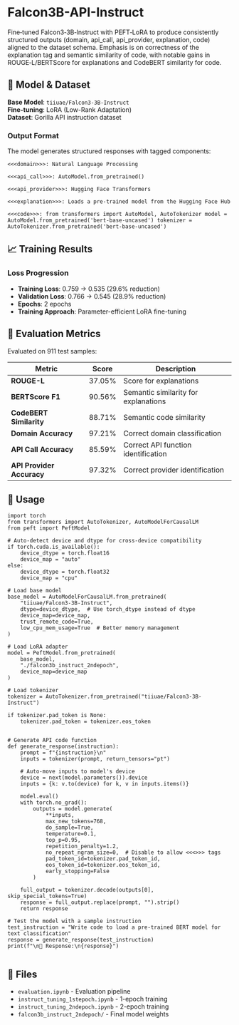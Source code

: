 # Falcon3B-API-Instruct

Fine‑tuned Falcon3‑3B‑Instruct with PEFT‑LoRA to produce consistently structured outputs (domain, api_call, api_provider, explanation, code) aligned to the dataset schema. Emphasis is on correctness of the explanation tag and semantic similarity of code, with notable gains in ROUGE‑L/BERTScore for explanations and CodeBERT similarity for code.

## 🚀 Model & Dataset

**Base Model**: `tiiuae/Falcon3-3B-Instruct`  
**Fine-tuning**: LoRA (Low-Rank Adaptation)  
**Dataset**: Gorilla API instruction dataset

### Output Format
The model generates structured responses with tagged components:

`<<<domain>>>: Natural Language Processing`

`<<<api_call>>>: AutoModel.from_pretrained()`

`<<<api_provider>>>: Hugging Face Transformers`

`<<<explanation>>>: Loads a pre-trained model from the Hugging Face Hub`

`<<<code>>>:
from transformers import AutoModel, AutoTokenizer
model = AutoModel.from_pretrained('bert-base-uncased')
tokenizer = AutoTokenizer.from_pretrained('bert-base-uncased')
`



## 📈 Training Results

### Loss Progression
- **Training Loss**: 0.759 → 0.535 (29.6% reduction)
- **Validation Loss**: 0.766 → 0.545 (28.9% reduction)
- **Epochs**: 2 epochs
- **Training Approach**: Parameter-efficient LoRA fine-tuning

## 🎯 Evaluation Metrics

Evaluated on 911 test samples:

| Metric | Score | Description |
|--------|-------|-------------|
| **ROUGE-L** | 37.05% | Score for explanations|
| **BERTScore F1** | 90.56% | Semantic similarity for explanations |
| **CodeBERT Similarity** | 88.71% | Semantic code similarity |
| **Domain Accuracy** | 97.21% | Correct domain classification |
| **API Call Accuracy** | 85.59% | Correct API function identification |
| **API Provider Accuracy** | 97.32% | Correct provider identification |

## 🔧 Usage
```
import torch
from transformers import AutoTokenizer, AutoModelForCausalLM
from peft import PeftModel

# Auto-detect device and dtype for cross-device compatibility
if torch.cuda.is_available():
    device_dtype = torch.float16
    device_map = "auto"
else:
    device_dtype = torch.float32
    device_map = "cpu"

# Load base model
base_model = AutoModelForCausalLM.from_pretrained(
    "tiiuae/Falcon3-3B-Instruct",
    dtype=device_dtype,  # Use torch_dtype instead of dtype
    device_map=device_map,
    trust_remote_code=True,
    low_cpu_mem_usage=True  # Better memory management
)

# Load LoRA adapter
model = PeftModel.from_pretrained(
    base_model, 
    "./falcon3b_instruct_2ndepoch", 
    device_map=device_map
)

# Load tokenizer
tokenizer = AutoTokenizer.from_pretrained("tiiuae/Falcon3-3B-Instruct")

if tokenizer.pad_token is None:
    tokenizer.pad_token = tokenizer.eos_token


# Generate API code function
def generate_response(instruction):
    prompt = f"{instruction}\n"
    inputs = tokenizer(prompt, return_tensors="pt")
    
    # Auto-move inputs to model's device
    device = next(model.parameters()).device
    inputs = {k: v.to(device) for k, v in inputs.items()}
    
    model.eval()
    with torch.no_grad():
        outputs = model.generate(
            **inputs,
            max_new_tokens=768,
            do_sample=True,
            temperature=0.1,
            top_p=0.95,
            repetition_penalty=1.2,
            no_repeat_ngram_size=0,  # Disable to allow <<<>>> tags
            pad_token_id=tokenizer.pad_token_id,
            eos_token_id=tokenizer.eos_token_id,
            early_stopping=False
        )
    
    full_output = tokenizer.decode(outputs[0], skip_special_tokens=True)
    response = full_output.replace(prompt, "").strip()
    return response

# Test the model with a sample instruction
test_instruction = "Write code to load a pre-trained BERT model for text classification"
response = generate_response(test_instruction)
print(f"\n📝 Response:\n{response}")


```

## 📁 Files

- `evaluation.ipynb` - Evaluation pipeline
- `instruct_tuning_1stepoch.ipynb` - 1-epoch training
- `instruct_tuning_2ndepoch.ipynb` - 2-epoch training
- `falcon3b_instruct_2ndepoch/` - Final model weights

